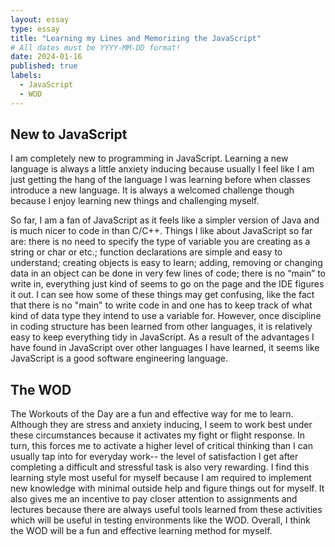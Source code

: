 ```yaml
---
layout: essay
type: essay
title: "Learning my Lines and Memorizing the JavaScript"
# All dates must be YYYY-MM-DD format!
date: 2024-01-16
published: true
labels:
  - JavaScript
  - WOD 
---
```


## New to JavaScript

I am completely new to programming in JavaScript. Learning a new language is always a little anxiety inducing because usually I feel like I am just getting the hang of the language I was learning before when classes introduce a new language. It is always a welcomed challenge though because I enjoy learning new things and challenging myself. 

So far, I am a fan of JavaScript as it feels like a simpler version of Java and is much nicer to code in than C/C++. Things I like about JavaScript so far are: there is no need to specify the type of variable you are creating as a string or char or etc.; function declarations are simple and easy to understand; creating objects is easy to learn; adding, removing or changing data in an object can be done in very few lines of code; there is no “main” to write in, everything just kind of seems to go on the page and the IDE figures it out. I can see how some of these things may get confusing, like the fact that there is no "main" to write code in and one has to keep track of what kind of data type they intend to use a variable for. However, once discipline in coding structure has been learned from other languages, it is relatively easy to keep everything tidy in JavaScript. As a result of the advantages I have found in JavaScript over other languages I have learned, it seems like JavaScript is a good software engineering language. 

## The WOD

The Workouts of the Day are a fun and effective way for me to learn. Although they are stress and anxiety inducing, I seem to work best under these circumstances because it activates my fight or flight response. In turn, this forces me to activate a higher level of critical thinking than I can usually tap into for everyday work-- the level of satisfaction I get after completing a difficult and stressful task is also very rewarding. I find this learning style most useful for myself because I am required to implement new knowledge with minimal outside help and figure things out for myself. It also gives me an incentive to pay closer attention to assignments and lectures because there are always useful tools learned from these activities which will be useful in testing environments like the WOD. Overall, I think the WOD will be a fun and effective learning method for myself. 
